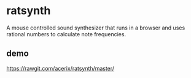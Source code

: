 # ratsynth
A mouse controlled sound synthesizer that runs in a browser and uses rational numbers to calculate note frequencies.

## demo
https://rawgit.com/acerix/ratsynth/master/

